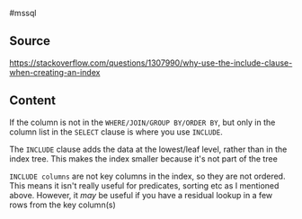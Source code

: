 #mssql 

## Source
https://stackoverflow.com/questions/1307990/why-use-the-include-clause-when-creating-an-index


## Content
If the column is not in the `WHERE/JOIN/GROUP BY/ORDER BY`, but only in the column list in the `SELECT` clause is where you use `INCLUDE`.

The `INCLUDE` clause adds the data at the lowest/leaf level, rather than in the index tree. This makes the index smaller because it's not part of the tree

`INCLUDE columns` are not key columns in the index, so they are not ordered. This means it isn't really useful for predicates, sorting etc as I mentioned above. However, it _may_ be useful if you have a residual lookup in a few rows from the key column(s)
